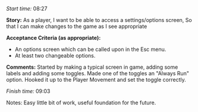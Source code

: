 *Start time:* 08:27

**Story:** 
As a player, I want to be able to access a settings/options screen,
So that I can make changes to the game as I see appropriate

**Acceptance Criteria (as appropriate):**
- An options screen which can be called upon in the Esc menu.
- At least two changeable options.

**Comments:** 
Started by making a typical screen in game, adding some labels and adding some toggles.
Made one of the toggles an "Always Run" option. Hooked it up to the Player Movement and set the toggle correctly.


*Finish time:* 09:03

Notes:
Easy little bit of work, useful foundation for the future.
